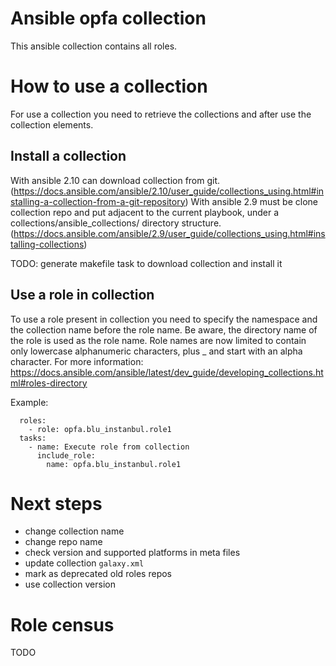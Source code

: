 # Ansible opfa collection

This ansible collection contains all roles.

# How to use a collection

For use a collection you need to retrieve the collections and after use the collection elements.

## Install a collection

With ansible 2.10 can download collection from git. (https://docs.ansible.com/ansible/2.10/user_guide/collections_using.html#installing-a-collection-from-a-git-repository)
With ansible 2.9 must be clone collection repo and put adjacent to the current playbook, under a collections/ansible_collections/ directory structure. (https://docs.ansible.com/ansible/2.9/user_guide/collections_using.html#installing-collections)

TODO: generate makefile task to download collection and install it

## Use a role in collection

To use a role present in collection you need to specify the namespace and the collection name before the role name.
Be aware, the directory name of the role is used as the role name. Role names are now limited to contain only lowercase alphanumeric characters, plus _ and start with an alpha character.
For more information: https://docs.ansible.com/ansible/latest/dev_guide/developing_collections.html#roles-directory

Example:
```
  roles:
    - role: opfa.blu_instanbul.role1
  tasks:
    - name: Execute role from collection
      include_role:
        name: opfa.blu_instanbul.role1
```

# Next steps
* change collection name
* change repo name
* check version and supported platforms in meta files
* update collection `galaxy.xml`
* mark as deprecated old roles repos
* use collection version

# Role census
TODO

